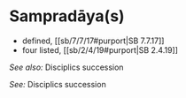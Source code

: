 # Sampradāya(s)

* defined, [[sb/7/7/17#purport|SB 7.7.17]]
* four listed, [[sb/2/4/19#purport|SB 2.4.19]]

*See also:* Disciplics succession

*See:* Disciplics succession
